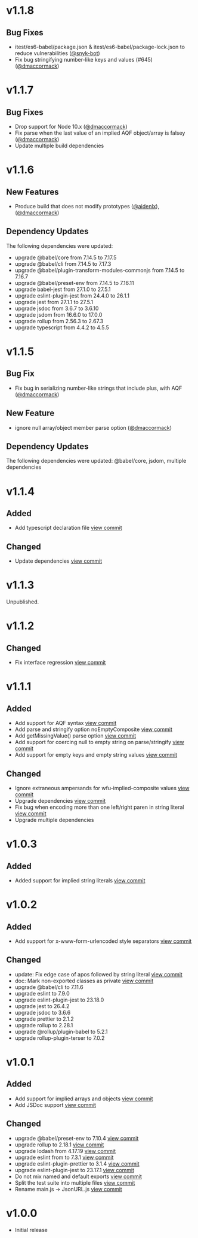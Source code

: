 # v1.1.8

## Bug Fixes

*   itest/es6-babel/package.json & itest/es6-babel/package-lock.json to reduce vulnerabilities ([@snyk-bot](https://github.com/snyk-bot "Link to profile for user snyk-bot"))
*   Fix bug stringifying number-like keys and values (#645) ([@dmaccormack](https://github.com/dmaccormack "Link to profile for user dmaccormack"))

# v1.1.7

## Bug Fixes

*   Drop support for Node 10.x ([@dmaccormack](https://github.com/dmaccormack "Link to profile for user dmaccormack"))
*   Fix parse when the last value of an implied AQF object/array is falsey ([@dmaccormack](https://github.com/dmaccormack "Link to profile for user dmaccormack"))
*   Update multiple build dependencies

# v1.1.6

## New Features

*   Produce build that does not modify prototypes ([@aidenlx](https://github.com/aidenlx "Link to profile for user aidenlx")), ([@dmaccormack](https://github.com/dmaccormack "Link to profile for user dmaccormack"))

## Dependency Updates

The following dependencies were updated:

*   upgrade @babel/core from 7.14.5 to 7.17.5
*   upgrade @babel/cli from 7.14.5 to 7.17.3
*   upgrade @babel/plugin-transform-modules-commonjs from 7.14.5 to 7.16.7
*   upgrade @babel/preset-env from 7.14.5 to 7.16.11
*   upgrade babel-jest from 27.1.0 to 27.5.1
*   upgrade eslint-plugin-jest from 24.4.0 to 26.1.1
*   upgrade jest from 27.1.1 to 27.5.1
*   upgrade jsdoc from 3.6.7 to 3.6.10
*   upgrade jsdom from 16.6.0 to 17.0.0
*   upgrade rollup from 2.56.3 to 2.67.3
*   upgrade typescript from 4.4.2 to 4.5.5

# v1.1.5

## Bug Fix

*   Fix bug in serializing number-like strings that include plus, with AQF ([@dmaccormack](https://github.com/dmaccormack "Link to profile for user dmaccormack"))

## New Feature

*   ignore null array/object member parse option ([@dmaccormack](https://github.com/dmaccormack "Link to profile for user dmaccormack"))

## Dependency Updates

The following dependencies were updated: @babel/core, jsdom, multiple dependencies

# v1.1.4

## Added

*   Add typescript declaration file [view commit](http://github.com/jsonurl/jsonurl-js/commit/13f1fd474b46ba68a544d9ae9a59a34bee0c8a4a)

## Changed

*   Update dependencies [view commit](http://github.com/jsonurl/jsonurl-js/commit/9dbebe2f823bb8de9f8a552c972933c1ad2f9866)

# v1.1.3

Unpublished.

# v1.1.2

## Changed

*   Fix interface regression [view commit](http://github.com/jsonurl/jsonurl-js/commit/e4c83f8f13035aa63218d7717442460fdfb27cda)

# v1.1.1

## Added

*   Add support for AQF syntax [view commit](http://github.com/jsonurl/jsonurl-js/commit/65a1b09918b5005487b18aa5c66d8fd4a30309aa)
*   Add parse and stringify option noEmptyComposite [view commit](http://github.com/jsonurl/jsonurl-js/commit/202fb34b0da3d7358085bea7af2a21e441519b9f)
*   Add getMissingValue() parse option [view commit](http://github.com/jsonurl/jsonurl-js/commit/450d00c3127dc63b6606e7891219888b45e6241a)
*   Add support for coercing null to empty string on parse/stringify [view commit](http://github.com/jsonurl/jsonurl-js/commit/a564595b984283306ddee1d2aea6cb6d156098a3)
*   Add support for empty keys and empty string values [view commit](http://github.com/jsonurl/jsonurl-js/commit/6b94a0dadfc3d5ea8f21218f9bbee1205772f68b)

## Changed

*   Ignore extraneous ampersands for wfu-implied-composite values [view commit](http://github.com/jsonurl/jsonurl-js/commit/f288b33fbe9e8e88450a56d0878155dd85c85d1d)
*   Upgrade dependencies [view commit](http://github.com/jsonurl/jsonurl-js/commit/045008b511250f9da45ce3f85ed16a05a3b887b4)
*   Fix bug when encoding more than one left/right paren in string literal [view commit](http://github.com/jsonurl/jsonurl-js/commit/217ef164776a4fa5c2bd8361fdc5e06b6c0a3c84)
*   Upgrade multiple dependencies

# v1.0.3

## Added

*   Added support for implied string literals [view commit](http://github.com/jsonurl/jsonurl-js/commit/1ff72c6c590be33eb9792e3f26086d893e137534)

# v1.0.2

## Added

*   Add support for x-www-form-urlencoded style separators [view commit](http://github.com/jsonurl/jsonurl-js/commit/2faa2482a176d69f8297f7ab095178dba164d74f)

## Changed

*   update: Fix edge case of apos followed by string literal [view commit](http://github.com/jsonurl/jsonurl-js/commit/4dc2f185bd4862fbe83f49857eca136142c7639e)
*   doc: Mark non-exported classes as private [view commit](http://github.com/jsonurl/jsonurl-js/commit/271ab69e76448002692801ff065bb67ac939415f)
*   upgrade @babel/cli to 7.11.6
*   upgrade eslint to 7.9.0
*   upgrade eslint-plugin-jest to 23.18.0
*   upgrade jest to 26.4.2
*   upgrade jsdoc to 3.6.6
*   upgrade prettier to 2.1.2
*   upgrade rollup to 2.28.1
*   upgrade @rollup/plugin-babel to 5.2.1
*   upgrade rollup-plugin-terser to 7.0.2

# v1.0.1

## Added

*   Add support for implied arrays and objects [view commit](http://github.com/jsonurl/jsonurl-js/commit/ee83d9c5c6d6cbc1643c721ba223a004ee4e8781)
*   Add JSDoc support [view commit](http://github.com/jsonurl/jsonurl-js/commit/5706a2975632201ef574b23dc38d00bb2a154737)

## Changed

*   upgrade @babel/preset-env to 7.10.4 [view commit](http://github.com/jsonurl/jsonurl-js/commit/0e2019124c303847e21aa2bb0a63ef3bf528a64d)
*   upgrade rollup to 2.18.1 [view commit](http://github.com/jsonurl/jsonurl-js/commit/ef9ded9e4df15d0d2404f29245e80cc7ae161255)
*   upgrade lodash from 4.17.19 [view commit](http://github.com/jsonurl/jsonurl-js/commit/0d78ec646e2731923163fb9641995b5087e82b15)
*   upgrade eslint from to 7.3.1 [view commit](http://github.com/jsonurl/jsonurl-js/commit/131e5b073e7823d81f480b1f077f8dd1be3299b9)
*   upgrade eslint-plugin-prettier to 3.1.4 [view commit](http://github.com/jsonurl/jsonurl-js/commit/80b350a03e894b63a1e34a3cc362635b4f0ea532)
*   upgrade eslint-plugin-jest to 23.17.1 [view commit](http://github.com/jsonurl/jsonurl-js/commit/684957f78145c30bf2c306a644cb1be4268b7501)
*   Do not mix named and default exports [view commit](http://github.com/jsonurl/jsonurl-js/commit/dd772cae0c3501cec252a1ed42387de514b9c6a3)
*   Split the test suite into multiple files [view commit](http://github.com/jsonurl/jsonurl-js/commit/60cf88e968e7c408722dc16404150197529feeab)
*   Rename main.js -> JsonURL.js [view commit](http://github.com/jsonurl/jsonurl-js/commit/ee83d9c5c6d6cbc1643c721ba223a004ee4e8781)

# v1.0.0

*   Initial release
